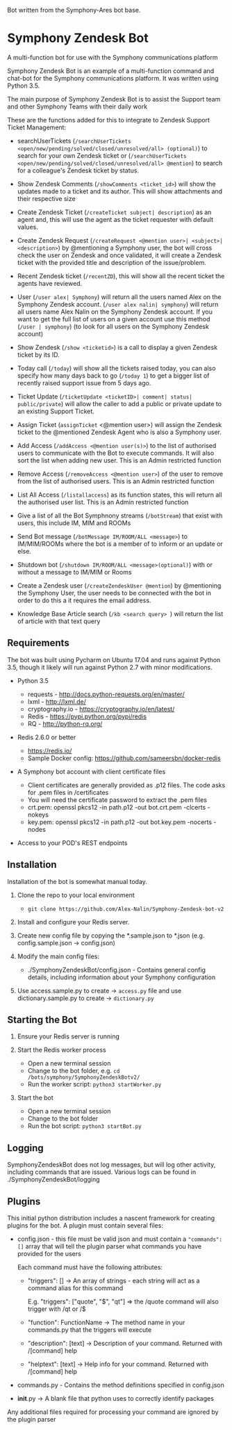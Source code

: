 Bot written from the Symphony-Ares bot base.

# Symphony Zendesk Bot
A multi-function bot for use with the Symphony communications platform

Symphony Zendesk Bot is an example of a multi-function command and chat-bot for the Symphony communications platform. It was written using Python 3.5.

The main purpose of Symphony Zendesk Bot is to assist the Support team and other Symphony Teams with their daily work

These are the functions added for this to integrate to Zendesk Support Ticket Management:

* searchUserTickets (`/searchUserTickets <open/new/pending/solved/closed/unresolved/all> (optional)`) to search for your own Zendesk ticket or (`/searchUserTickets <open/new/pending/solved/closed/unresolved/all> @mention`) to search for a colleague's Zendesk ticket by status.
* Show Zendesk Comments (`/showComments <ticket_id>`) will show the updates made to a ticket and its author. This will show attachments and their respective size
* Create Zendesk Ticket (`/createTicket subject| description`) as an agent and, this will use the agent as the ticket requester with default values.
* Create Zendesk Request (`/createRequest <@mention user>| <subject>| <description>`) by @mentioning a Symphony user, the bot will cross check the user on Zendesk and once validated, it will create a Zendesk ticket with the provided title and description of the issue/problem.
* Recent Zendesk ticket (`/recentZD`), this will show all the recent ticket the agents have reviewed.
* User (`/user alex| Symphony`) will return all the users named Alex on the Symphony Zendesk account. (`/user alex nalin| symphony`) will return all users name Alex Nalin on the Symphony Zendesk account. If you want to get the full list of users on a given account use this method (`/user | symphony`) (to look for all users on the Symphony Zendesk account)
* Show Zendesk  (`/show <ticketid>`) is a call to display a given Zendesk ticket by its ID.
* Today call (`/today`) will show all the tickets raised today, you can also specify how many days back to go (`/today 1`) to get a bigger list of recently raised support issue from 5 days ago.
* Ticket Update (`/ticketUpdate <ticketID>| comment| status| public/private`) will allow the caller to add a public or private update to an existing Support Ticket.
* Assign Ticket (`assignTicket` <ticketID> <@mention user>) will assign the Zendesk ticket to the @mentioned Zendesk Agent who is also a Symphony user.

* Add Access (`/addAccess <@mention user(s)>`) to the list of authorised users to communicate with the Bot to execute commands. It will also sort the list when adding new user. This is an Admin restricted function
* Remove Access (`/removeAccess <@mention user>`) of the user to remove from the list of authorised users. This is an Admin restricted function
* List All Access (`/listallaccess`) as its function states, this will return all the authorised user list. This is an Admin restricted function
* Give a list of all the Bot Symphnony streams (`/botStream`) that exist with users, this include IM, MIM and ROOMs
* Send Bot message (`/botMessage IM/ROOM/ALL <message>`) to IM/MIM/ROOMs where the bot is a member of to inform or an update or else.
* Shutdown bot (`/shutdown IM/ROOM/ALL <message>(optional)`) with or without a message to IM/MIM or Rooms
* Create a Zendesk user (`/createZendeskUser @mention`) by @mentioning the Symphony User, the user needs to be connected with the bot in order to do this a it requires the email address.
* Knowledge Base Article search (`/kb <search query> `) will return the list of article with that text query

## Requirements

The bot was built using Pycharm on Ubuntu 17.04 and runs against Python 3.5, though it likely will run against Python 2.7 with minor modifications. 

* Python 3.5 

    * requests - http://docs.python-requests.org/en/master/
    * lxml - http://lxml.de/
    * cryptography.io - https://cryptography.io/en/latest/
    * Redis - https://pypi.python.org/pypi/redis
    * RQ - http://python-rq.org/

* Redis 2.6.0 or better

    * https://redis.io/
    * Sample Docker config: https://github.com/sameersbn/docker-redis

* A Symphony bot account with client certificate files

    * Client certificates are generally provided as .p12 files. The code asks for .pem files in /certificates
    * You will need the certificate password to extract the .pem files
    * crt.pem: openssl pkcs12 -in path.p12 -out bot.crt.pem -clcerts -nokeys
    * key.pem: openssl pkcs12 -in path.p12 -out bot.key.pem -nocerts -nodes

* Access to your POD's REST endpoints

## Installation

Installation of the bot is somewhat manual today. 

1. Clone the repo to your local environment 

    * `git clone https://github.com/Alex-Nalin/Symphony-Zendesk-bot-v2`

2. Install and configure your Redis server. 
3. Create new config file by copying the *.sample.json to *.json (e.g. config.sample.json -> config.json)
4. Modify the main config files:

    * ./SymphonyZendeskBot/config.json - Contains general config details, including information about your Symphony configuration

5. Use access.sample.py to create -> `access.py` file and use dictionary.sample.py to create -> `dictionary.py`

## Starting the Bot

1. Ensure your Redis server is running
2. Start the Redis worker process

    * Open a new terminal session
    * Change to the bot folder, e.g. `cd /bots/symphony/SymphonyZendeskBotv2/`
    * Run the worker script: `python3 startWorker.py`

3. Start the bot

    * Open a new terminal session
    * Change to the bot folder
    * Run the bot script: `python3 startBot.py`

## Logging

SymphonyZendeskBot does not log messages, but will log other activity, including commands that are issued. Various logs can be found in ./SymphonyZendeskBot/logging


## Plugins

This initial python distribution includes a nascent framework for creating plugins for the bot. A plugin must contain several files:

* config.json - this file must be valid json and must contain a `"commands": []` array that will tell the plugin parser what commands you have provided for the users

    Each command must have the following attributes:

    * "triggers": [] -> An array of strings - each string will act as a command alias for this command

        E.g. "triggers": ["quote", "$", "qt"] => the /quote command will also trigger with /qt or /$

    * "function": FunctionName -> The method name in your commands.py that the triggers will execute
    * "description": [text] -> Description of your command. Returned with /[command] help
    * "helptext": [text] -> Help info for your command. Returned with /[command] help

* commands.py - Contains the method definitions specified in config.json
* __init__.py -> A blank file that python uses to correctly identify packages

Any additional files required for processing your command are ignored by the plugin parser